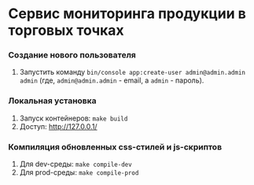 # Сервис мониторинга продукции в торговых точках

### Создание нового пользователя
1. Запустить команду `bin/console app:create-user admin@admin.admin admin` (где, `admin@admin.admin` - email, a `admin` - пароль).

### Локальная установка
1. Запуск контейнеров: `make build`
3. Доступ: http://127.0.0.1/

### Компиляция обновленных css-стилей и js-скриптов
1. Для dev-среды: `make compile-dev`
2. Для prod-среды: `make compile-prod`
